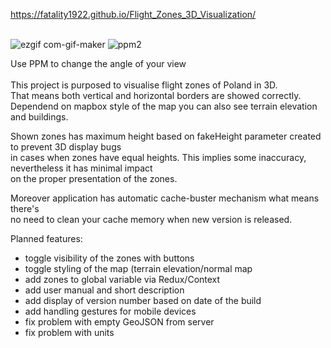 https://fatality1922.github.io/Flight_Zones_3D_Visualization/</br></br>

![ezgif com-gif-maker](https://user-images.githubusercontent.com/13122492/216832372-a00b2020-a857-497c-bc3d-f030b7d6bfca.gif)
![ppm2](https://user-images.githubusercontent.com/13122492/216833403-514da9f4-26a6-4790-bc22-9703881afd01.png)


Use PPM to change the angle of your view </br></br>
This project is purposed to visualise flight zones of Poland in 3D. </br>
That means both vertical and horizontal borders are showed correctly.</br>
Dependend on mapbox style of the map you can also see terrain elevation 
and buildings. 

Shown zones has maximum height based on fakeHeight parameter created to prevent 3D display bugs </br>
in cases when zones have equal heights. 
This implies some inaccuracy, nevertheless it has minimal impact </br> 
on the proper presentation of the zones.

Moreover application has automatic cache-buster mechanism what means there's </br>
no need to clean your cache memory when new version is released. 

Planned features:
- toggle visibility of the zones with buttons
- toggle styling of the map (terrain elevation/normal map
- add zones to global variable via Redux/Context
- add user manual and short description
- add display of version number based on date of the build
- add handling gestures for mobile devices
- fix problem with empty GeoJSON from server
- fix problem with units
